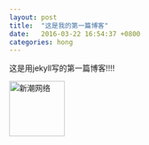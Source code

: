 ```yaml
---
layout: post
title:  "这是我的第一篇博客"
date:   2016-03-22 16:54:37 +0800
categories: hong
---
```

这是用jekyll写的第一篇博客!!!!
 <p><img src="/blog/img/card.jpg" style="width:100px; height:100px;" title="新潮网络" /></p>

